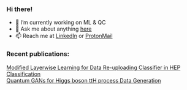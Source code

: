 ### Hi there!


- 🔭 I’m currently working on ML & QC
- 💬 Ask me about anything [here](https://github.com/T0gan/T0gan/issues)
- 📫 Reach me at [LinkedIn](https://www.linkedin.com/in/togan-tlimakhov-514a231b5/) or [ProtonMail](mailto:toghn010@protonmail.ch)

### Recent publications:
[Modified Layerwise Learning for Data Re-uploading Classifier in HEP Classification](https://ieeexplore.ieee.org/document/9605291)                     
[Quantum GANs for Higgs boson ttH process Data Generation](https://zenodo.org/record/5577410#.YaonH9BBxPY)
